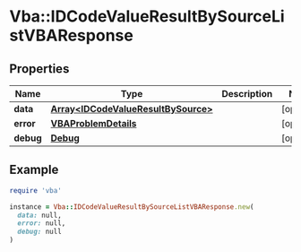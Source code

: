 # Vba::IDCodeValueResultBySourceListVBAResponse

## Properties

| Name | Type | Description | Notes |
| ---- | ---- | ----------- | ----- |
| **data** | [**Array&lt;IDCodeValueResultBySource&gt;**](IDCodeValueResultBySource.md) |  | [optional] |
| **error** | [**VBAProblemDetails**](VBAProblemDetails.md) |  | [optional] |
| **debug** | [**Debug**](Debug.md) |  | [optional] |

## Example

```ruby
require 'vba'

instance = Vba::IDCodeValueResultBySourceListVBAResponse.new(
  data: null,
  error: null,
  debug: null
)
```

